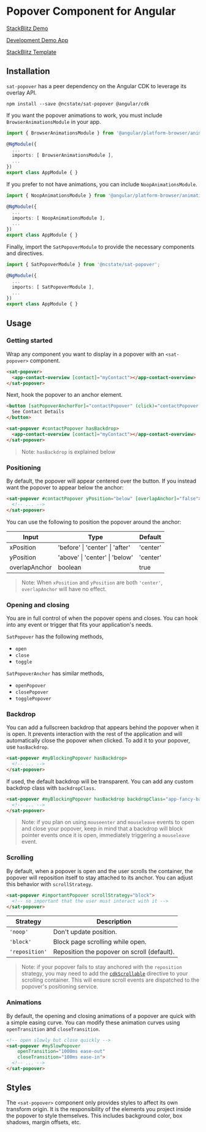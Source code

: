 # Popover Component for Angular

[StackBlitz Demo](https://stackblitz.com/edit/sat-popover-examples)

[Development Demo App](https://ncstate-sat.github.io/popover/)

[StackBlitz Template](https://stackblitz.com/edit/sat-popover-issues)

## Installation

`sat-popover` has a peer dependency on the Angular CDK to leverage its overlay API.

```
npm install --save @ncstate/sat-popover @angular/cdk
```

If you want the popover animations to work, you must include `BrowserAnimationsModule` in your app.

```ts
import { BrowserAnimationsModule } from '@angular/platform-browser/animations';

@NgModule({
  ...
  imports: [ BrowserAnimationsModule ],
  ...
})
export class AppModule { }
```

If you prefer to not have animations, you can include `NoopAnimationsModule`.

```ts
import { NoopAnimationsModule } from '@angular/platform-browser/animations';

@NgModule({
  ...
  imports: [ NoopAnimationsModule ],
  ...
})
export class AppModule { }
```

Finally, import the `SatPopoverModule` to provide the necessary components and directives.

```ts
import { SatPopoverModule } from '@ncstate/sat-popover';

@NgModule({
  ...
  imports: [ SatPopoverModule ],
  ...
})
export class AppModule { }
```

## Usage

### Getting started

Wrap any component you want to display in a popover with an `<sat-popover>` component.

```html
<sat-popover>
  <app-contact-overview [contact]="myContact"></app-contact-overview>
</sat-popover>
```

Next, hook the popover to an anchor element.

```html
<button [satPopoverAnchorFor]="contactPopover" (click)="contactPopover.toggle()">
  See Contact Details
</button>

<sat-popover #contactPopover hasBackdrop>
  <app-contact-overview [contact]="myContact"></app-contact-overview>
</sat-popover>
```

> Note: `hasBackdrop` is explained below

### Positioning

By default, the popover will appear centered over the button. If you instead want the popover
to appear below the anchor:

```html
<sat-popover #contactPopover yPosition="below" [overlapAnchor]="false">
  <!-- ... -->
</sat-popover>
```

You can use the following to position the popover around the anchor:

| Input         | Type                            | Default  |
|---------------|---------------------------------|----------|
| xPosition     | 'before' \| 'center' \| 'after' | 'center' |
| yPosition     | 'above' \| 'center' \| 'below'  | 'center' |
| overlapAnchor | boolean                         | true     |

> Note: When `xPosition` and `yPosition` are both `'center'`, `overlapAnchor` will have no
effect.

### Opening and closing

You are in full control of when the popover opens and closes. You can hook into any event or
trigger that fits your application's needs.

`SatPopover` has the following methods,

* `open`
* `close`
* `toggle`

`SatPopoverAnchor` has similar methods,

* `openPopover`
* `closePopover`
* `togglePopover`

### Backdrop

You can add a fullscreen backdrop that appears behind the popover when it is open. It prevents
interaction with the rest of the application and will automatically close the popover when
clicked. To add it to your popover, use `hasBackdrop`.

```html
<sat-popover #myBlockingPopover hasBackdrop>
  <!-- ... -->
</sat-popover>
```

If used, the default backdrop will be transparent. You can add any custom backdrop class with
`backdropClass`.

```html
<sat-popover #myBlockingPopover hasBackdrop backdropClass="app-fancy-backdrop">
  <!-- ... -->
</sat-popover>
```

> Note: if you plan on using `mouseenter` and `mouseleave` events to open and close your popover,
keep in mind that a backdrop will block pointer events once it is open, immediately triggering
a `mouseleave` event.

### Scrolling

By default, when a popover is open and the user scrolls the container, the popover will reposition
itself to stay attached to its anchor. You can adjust this behavior with `scrollStrategy`.

```html
<sat-popover #importantPopover scrollStrategy="block">
  <!-- so important that the user must interact with it -->
</sat-popover>
```

| Strategy       | Description
|----------------|------------------------------------------------
| `'noop'`       | Don't update position.
| `'block'`      | Block page scrolling while open.
| `'reposition'` | Reposition the popover on scroll (default).

> Note: if your popover fails to stay anchored with the `reposition` strategy, you may need to add
the [`cdkScrollable`](https://material.angular.io/cdk/scrolling/overview) directive to your
scrolling container. This will ensure scroll events are dispatched to the popover's positioning
service.

### Animations

By default, the opening and closing animations of a popover are quick with a simple easing curve.
You can modify these animation curves using `openTransition` and `closeTransition`.

```html
<!-- open slowly but close quickly -->
<sat-popover #mySlowPopover
    openTransition="1000ms ease-out"
    closeTransition="100ms ease-in">
  <!-- ... -->
</sat-popover>
```

## Styles

The `<sat-popover>` component only provides styles to affect its own transform origin. It is
the responsibility of the elements you project inside the popover to style themselves. This
includes background color, box shadows, margin offsets, etc.
